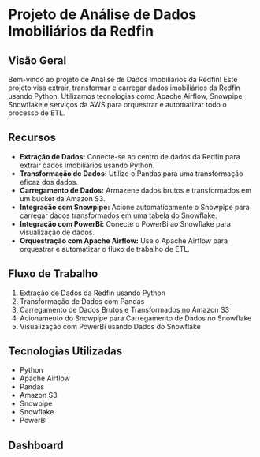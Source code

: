 # Projeto de Análise de Dados Imobiliários da Redfin

## Visão Geral

Bem-vindo ao projeto de Análise de Dados Imobiliários da Redfin! Este projeto visa extrair, transformar e carregar dados imobiliários da Redfin usando Python. Utilizamos tecnologias como Apache Airflow, Snowpipe, Snowflake e serviços da AWS para orquestrar e automatizar todo o processo de ETL.

## Recursos

- **Extração de Dados:** Conecte-se ao centro de dados da Redfin para extrair dados imobiliários usando Python.
- **Transformação de Dados:** Utilize o Pandas para uma transformação eficaz dos dados.
- **Carregamento de Dados:** Armazene dados brutos e transformados em um bucket da Amazon S3.
- **Integração com Snowpipe:** Acione automaticamente o Snowpipe para carregar dados transformados em uma tabela do Snowflake.
- **Integração com PowerBi:** Conecte o PowerBi ao Snowflake para visualização de dados.
- **Orquestração com Apache Airflow:** Use o Apache Airflow para orquestrar e automatizar o fluxo de trabalho de ETL.

## Fluxo de Trabalho

1. Extração de Dados da Redfin usando Python
2. Transformação de Dados com Pandas
3. Carregamento de Dados Brutos e Transformados no Amazon S3
4. Acionamento do Snowpipe para Carregamento de Dados no Snowflake
5. Visualização com PowerBi usando Dados do Snowflake

## Tecnologias Utilizadas

- Python
- Apache Airflow
- Pandas
- Amazon S3
- Snowpipe
- Snowflake
- PowerBi

## Dashboard

